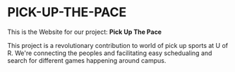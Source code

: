 # PICK-UP-THE-PACE
This is the Website for our project: **Pick Up The Pace**

This project is a revolutionary contribution to world of pick up sports at U of R. We're connecting the peoples and facilitating easy schedualing and search for different games happening around campus.